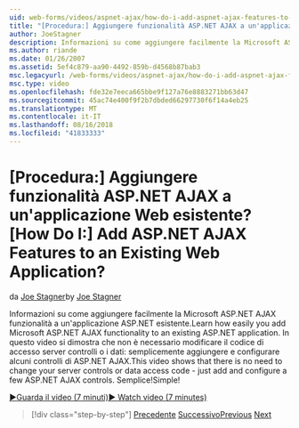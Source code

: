 ```yaml
---
uid: web-forms/videos/aspnet-ajax/how-do-i-add-aspnet-ajax-features-to-an-existing-web-application
title: "[Procedura:] Aggiungere funzionalità ASP.NET AJAX a un'applicazione Web esistente? | Microsoft Docs"
author: JoeStagner
description: Informazioni su come aggiungere facilmente la Microsoft ASP.NET AJAX funzionalità a un'applicazione ASP.NET esistente. Questo video si dimostra che non è necessario modificare il server...
ms.author: riande
ms.date: 01/26/2007
ms.assetid: 5ef4c879-aa90-4492-859b-d4568b87bab3
msc.legacyurl: /web-forms/videos/aspnet-ajax/how-do-i-add-aspnet-ajax-features-to-an-existing-web-application
msc.type: video
ms.openlocfilehash: fde32e7eeca665bbe9f127a76e8883271bb63d47
ms.sourcegitcommit: 45ac74e400f9f2b7dbded66297730f6f14a4eb25
ms.translationtype: MT
ms.contentlocale: it-IT
ms.lasthandoff: 08/16/2018
ms.locfileid: "41833333"
---
```

<a name="how-do-i-add-aspnet-ajax-features-to-an-existing-web-application"></a><span data-ttu-id="39003-105">[Procedura:] Aggiungere funzionalità ASP.NET AJAX a un'applicazione Web esistente?</span><span class="sxs-lookup"><span data-stu-id="39003-105">[How Do I:] Add ASP.NET AJAX Features to an Existing Web Application?</span></span>
====================
<span data-ttu-id="39003-106">da [Joe Stagner](https://github.com/JoeStagner)</span><span class="sxs-lookup"><span data-stu-id="39003-106">by [Joe Stagner](https://github.com/JoeStagner)</span></span>

<span data-ttu-id="39003-107">Informazioni su come aggiungere facilmente la Microsoft ASP.NET AJAX funzionalità a un'applicazione ASP.NET esistente.</span><span class="sxs-lookup"><span data-stu-id="39003-107">Learn how easily you add Microsoft ASP.NET AJAX functionality to an existing ASP.NET application.</span></span> <span data-ttu-id="39003-108">In questo video si dimostra che non è necessario modificare il codice di accesso server controlli o i dati: semplicemente aggiungere e configurare alcuni controlli di ASP.NET AJAX.</span><span class="sxs-lookup"><span data-stu-id="39003-108">This video shows that there is no need to change your server controls or data access code - just add and configure a few ASP.NET AJAX controls.</span></span> <span data-ttu-id="39003-109">Semplice!</span><span class="sxs-lookup"><span data-stu-id="39003-109">Simple!</span></span>

[<span data-ttu-id="39003-110">&#9654;Guarda il video (7 minuti)</span><span class="sxs-lookup"><span data-stu-id="39003-110">&#9654; Watch video (7 minutes)</span></span>](https://channel9.msdn.com/Blogs/ASP-NET-Site-Videos/how-do-i-add-aspnet-ajax-features-to-an-existing-web-application)

> [!div class="step-by-step"]
> <span data-ttu-id="39003-111">[Precedente](how-do-i-make-client-side-network-callbacks-with-aspnet-ajax.md)
> [Successivo](how-do-i-aspnet-ajax-enable-an-existing-web-service.md)</span><span class="sxs-lookup"><span data-stu-id="39003-111">[Previous](how-do-i-make-client-side-network-callbacks-with-aspnet-ajax.md)
[Next](how-do-i-aspnet-ajax-enable-an-existing-web-service.md)</span></span>
